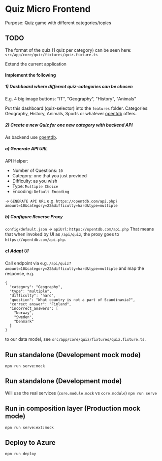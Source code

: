 # Quiz Micro Frontend

Purpose: Quiz game with different categories/topics

## TODO

The format of the quiz (1 quiz per category) can be seen here: 
`src/app/core/quiz/fixtures/quiz.fixture.ts`

Extend the current application

#### Implement the following

##### 1) Dashboard where different quiz-categories can be chosen

E.g. 4 big image buttons: "IT", "Geography", "History", "Animals"

Put this dashboard (quiz-selector) into the `features` folder.
Categories: Geography, History, Animals, Sports or whatever [opentdb](https://opentdb.com/api_config.php) offers.

##### 2) Create a new Quiz for one new category with backend API

As backend use [opentdb](https://opentdb.com/api_config.php).

##### a) Generate API URL
API Helper:
- Number of Questions: `10`
- Category: one that you just provided
- Difficulty: as you wish
- Type: `Multiple Choice`
- Encoding: `Default Encoding`

-> `GENERATE API URL`
e.g. `https://opentdb.com/api.php?amount=10&category=22&difficulty=hard&type=multiple`

##### b) Configure Reverse Proxy
`config/default.json` -> `apiUrl`: `https://opentdb.com/api.php`
That means that when invoked by UI as `/api/quiz`, the proxy goes to `https://opentdb.com/api.php`.

##### c) Adapt UI 
Call endpoint via e.g. `/api/quiz?amount=10&category=22&difficulty=hard&type=multiple` 
and map the response, e.g.
```
{
  "category": "Geography",
  "type": "multiple",
  "difficulty": "hard",
  "question": "What country is not a part of Scandinavia?",
  "correct_answer": "Finland",
  "incorrect_answers": [
    "Norway",
    "Sweden",
    "Denmark"
  ]
}
```

to our data model, see `src/app/core/quiz/fixtures/quiz.fixture.ts`.

## Run standalone (Development mock mode)

`npm run serve:mock`

## Run standalone (Development mode)

Will use the real services (`core.module.mock` vs `core.module`)
`npm run serve`

## Run in composition layer (Production mock mode)

`npm run serve:ext:mock`

## Deploy to Azure

`npm run deploy`
